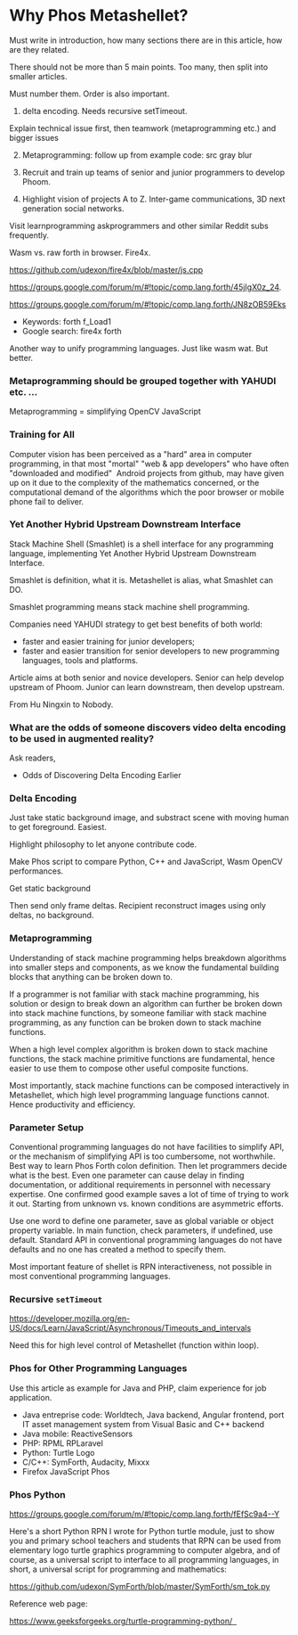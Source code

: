 # Why Phos Metashellet?


Must write in introduction, how many sections there are in this article, how are they related.

There should not be more than 5 main points. Too many, then split into smaller articles.

Must number them. Order is also important.

1. delta encoding. Needs recursive setTimeout.

Explain technical issue first, then teamwork (metaprogramming etc.) and bigger issues

2. Metaprogramming: follow up from example code: src gray blur

3. Recruit and train up teams of senior and junior programmers to develop Phoom. 

4. Highlight vision of projects A to Z. Inter-game communications, 3D next generation social networks.


Visit learnprogramming askprogrammers and other similar Reddit subs frequently.

Wasm vs. raw forth in browser. Fire4x. 

https://github.com/udexon/fire4x/blob/master/js.cpp

https://groups.google.com/forum/m/#!topic/comp.lang.forth/45jIgX0z_24.

https://groups.google.com/forum/m/#!topic/comp.lang.forth/JN8zOB59Eks

- Keywords: forth f_Load1
- Google search: fire4x forth

Another way to unify programming languages. Just like wasm wat. But better. 


### Metaprogramming should be grouped together with YAHUDI etc. ...

Metaprogramming = simplifying OpenCV JavaScript


### Training for All

Computer vision has been perceived as a "hard" area in computer programming, in that most "mortal" "web & app developers" who have often "downloaded and modified"  Android projects from github, may have given up on it due to the complexity of the mathematics concerned, or the computational demand of the algorithms which the poor browser or mobile phone fail to deliver.


### Yet Another Hybrid Upstream Downstream Interface

Stack Machine Shell (Smashlet) is a shell interface for any programming language, implementing Yet Another Hybrid Upstream Downstream Interface.

Smashlet is definition, what it is. Metashellet is alias, what Smashlet can DO. 

Smashlet programming means stack machine shell programming. 

Companies need YAHUDI strategy to get best benefits of both world:
- faster and easier training for junior developers;
- faster and easier transition for senior developers to new programming languages, tools and platforms.
 
Article aims at both senior and novice developers. Senior can help develop upstream of Phoom. Junior can learn downstream, then develop upstream.

From Hu Ningxin to Nobody. 


### What are the odds of someone discovers video delta encoding to be used in augmented reality?

Ask readers, 
- Odds of Discovering Delta Encoding Earlier


### Delta Encoding

Just take static background image, and substract scene with moving human to get foreground. Easiest.

Highlight philosophy to let anyone contribute code. 

Make Phos script to compare Python, C++ and JavaScript, Wasm OpenCV performances.

Get static background

Then send only frame deltas. Recipient reconstruct images using only deltas, no background. 



### Metaprogramming

Understanding of stack machine programming helps breakdown algorithms into smaller steps and components, as we know the fundamental building blocks that anything can be broken down to. 

If a programmer is not familiar with stack machine programming, his solution or design to break down an algorithm can further be broken down into stack machine functions, by someone familiar with stack machine programming, as any function can be broken down to stack machine functions.

When a high level complex algorithm is broken down to stack machine functions, the stack machine primitive functions are fundamental, hence easier to use them to compose other useful composite functions. 

Most importantly, stack machine functions can be composed interactively in Metashellet, which high level programming language functions cannot. Hence productivity and efficiency. 


### Parameter Setup

Conventional programming languages do not have facilities to simplify API, or the mechanism of simplifying API is too cumbersome, not worthwhile. Best way to learn Phos Forth colon definition. Then let programmers decide what is the best. Even one parameter can cause delay in finding documentation, or additional requirements in personnel with necessary expertise. One confirmed good example saves a lot of time of trying to work it out. Starting from unknown vs. known conditions are asymmetric efforts. 

Use one word to define one parameter, save as global variable or object property variable. In main function, check parameters, if undefined, use default. Standard API in conventional programming languages do not have defaults and no one has created a method to specify them. 

Most important feature of shellet is RPN interactiveness, not possible in most conventional programming languages.



### Recursive `setTimeout`

https://developer.mozilla.org/en-US/docs/Learn/JavaScript/Asynchronous/Timeouts_and_intervals

Need this for high level control of Metashellet (function within loop).


### Phos for Other Programming Languages

Use this article as example for Java and PHP, claim experience for job application.

- Java entreprise code: Worldtech, Java backend, Angular frontend, port IT asset management system from Visual Basic and C++ backend 
- Java mobile: ReactiveSensors
- PHP: RPML RPLaravel 
- Python: Turtle Logo
- C/C++: SymForth, Audacity, Mixxx
- Firefox JavaScript Phos


### Phos Python

https://groups.google.com/forum/m/#!topic/comp.lang.forth/fEfSc9a4--Y

Here's a short Python RPN I wrote for Python turtle module, just to show you and primary school teachers and students that RPN can be used from elementary logo turtle graphics programming to computer algebra, and of course, as a universal script to interface to all programming languages, in short, a universal script for programming and mathematics:

https://github.com/udexon/SymForth/blob/master/SymForth/sm_tok.py

Reference web page:

https://www.geeksforgeeks.org/turtle-programming-python/  


 
